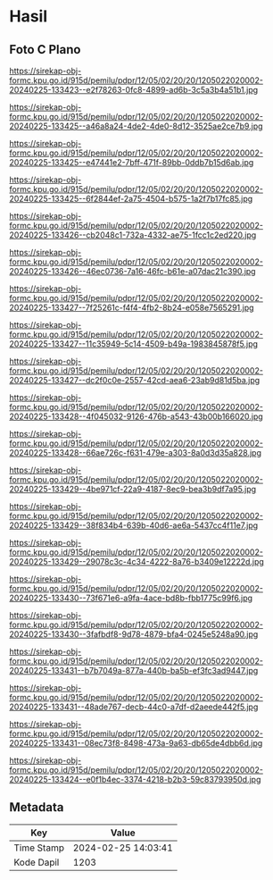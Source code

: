 # Hasil

## Foto C Plano

https://sirekap-obj-formc.kpu.go.id/915d/pemilu/pdpr/12/05/02/20/20/1205022020002-20240225-133423--e2f78263-0fc8-4899-ad6b-3c5a3b4a51b1.jpg

https://sirekap-obj-formc.kpu.go.id/915d/pemilu/pdpr/12/05/02/20/20/1205022020002-20240225-133425--a46a8a24-4de2-4de0-8d12-3525ae2ce7b9.jpg

https://sirekap-obj-formc.kpu.go.id/915d/pemilu/pdpr/12/05/02/20/20/1205022020002-20240225-133425--e47441e2-7bff-471f-89bb-0ddb7b15d6ab.jpg

https://sirekap-obj-formc.kpu.go.id/915d/pemilu/pdpr/12/05/02/20/20/1205022020002-20240225-133425--6f2844ef-2a75-4504-b575-1a2f7b17fc85.jpg

https://sirekap-obj-formc.kpu.go.id/915d/pemilu/pdpr/12/05/02/20/20/1205022020002-20240225-133426--cb2048c1-732a-4332-ae75-1fcc1c2ed220.jpg

https://sirekap-obj-formc.kpu.go.id/915d/pemilu/pdpr/12/05/02/20/20/1205022020002-20240225-133426--46ec0736-7a16-46fc-b61e-a07dac21c390.jpg

https://sirekap-obj-formc.kpu.go.id/915d/pemilu/pdpr/12/05/02/20/20/1205022020002-20240225-133427--7f25261c-f4f4-4fb2-8b24-e058e7565291.jpg

https://sirekap-obj-formc.kpu.go.id/915d/pemilu/pdpr/12/05/02/20/20/1205022020002-20240225-133427--11c35949-5c14-4509-b49a-1983845878f5.jpg

https://sirekap-obj-formc.kpu.go.id/915d/pemilu/pdpr/12/05/02/20/20/1205022020002-20240225-133427--dc2f0c0e-2557-42cd-aea6-23ab9d81d5ba.jpg

https://sirekap-obj-formc.kpu.go.id/915d/pemilu/pdpr/12/05/02/20/20/1205022020002-20240225-133428--4f045032-9126-476b-a543-43b00b166020.jpg

https://sirekap-obj-formc.kpu.go.id/915d/pemilu/pdpr/12/05/02/20/20/1205022020002-20240225-133428--66ae726c-f631-479e-a303-8a0d3d35a828.jpg

https://sirekap-obj-formc.kpu.go.id/915d/pemilu/pdpr/12/05/02/20/20/1205022020002-20240225-133429--4be971cf-22a9-4187-8ec9-bea3b9df7a95.jpg

https://sirekap-obj-formc.kpu.go.id/915d/pemilu/pdpr/12/05/02/20/20/1205022020002-20240225-133429--38f834b4-639b-40d6-ae6a-5437cc4f11e7.jpg

https://sirekap-obj-formc.kpu.go.id/915d/pemilu/pdpr/12/05/02/20/20/1205022020002-20240225-133429--29078c3c-4c34-4222-8a76-b3409e12222d.jpg

https://sirekap-obj-formc.kpu.go.id/915d/pemilu/pdpr/12/05/02/20/20/1205022020002-20240225-133430--73f671e6-a9fa-4ace-bd8b-fbb1775c99f6.jpg

https://sirekap-obj-formc.kpu.go.id/915d/pemilu/pdpr/12/05/02/20/20/1205022020002-20240225-133430--3fafbdf8-9d78-4879-bfa4-0245e5248a90.jpg

https://sirekap-obj-formc.kpu.go.id/915d/pemilu/pdpr/12/05/02/20/20/1205022020002-20240225-133431--b7b7049a-877a-440b-ba5b-ef3fc3ad9447.jpg

https://sirekap-obj-formc.kpu.go.id/915d/pemilu/pdpr/12/05/02/20/20/1205022020002-20240225-133431--48ade767-decb-44c0-a7df-d2aeede442f5.jpg

https://sirekap-obj-formc.kpu.go.id/915d/pemilu/pdpr/12/05/02/20/20/1205022020002-20240225-133431--08ec73f8-8498-473a-9a63-db65de4dbb6d.jpg

https://sirekap-obj-formc.kpu.go.id/915d/pemilu/pdpr/12/05/02/20/20/1205022020002-20240225-133424--e0f1b4ec-3374-4218-b2b3-59c83793950d.jpg


## Metadata

| Key        | Value               |
| ---------- | ------------------- |
| Time Stamp | 2024-02-25 14:03:41 |
| Kode Dapil | 1203                |



